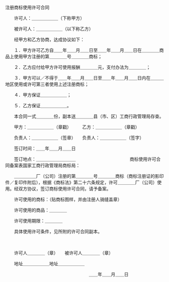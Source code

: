 



注册商标使用许可合同



 

　　许可人：＿＿＿＿＿＿（下称甲方）

　　被许可人：＿＿＿＿＿＿（以下称乙方）

　　经甲方和乙方协商，达成协议如下：

　　１．甲方许可乙方自＿＿年＿＿月＿＿日至＿＿年＿＿月＿＿日在＿＿＿＿商品上使用甲方注册的第＿＿＿＿号＿＿＿＿商标；

　　２．乙方应付给甲方许可使用报酬＿＿＿＿元，支付办法为＿＿＿＿；

　　３．甲方可以／不得于＿＿年＿＿月＿＿日至＿＿年＿＿月＿＿日内在＿＿＿地区使用或许可第三者使用上述注册商标；

　　４．甲方保证＿＿＿＿＿＿；

　　５．乙方保证＿＿＿＿＿＿。

　　本合同一式＿＿＿＿份，副本送＿＿＿＿县（市、区）工商行政管理局存查。

　　甲方：＿＿＿＿＿＿（章戳）　　　乙方：＿＿＿＿＿＿（章戳）

　　负责人：＿＿＿＿＿＿（签章）　　负责人：＿＿＿＿＿＿（签字）

　　签订时间：＿＿年＿＿月＿＿日

　　签订地点：＿＿＿＿＿＿＿＿＿　　　　　　　　　　　　 商标使用许可合同备案表国家工商行政管理局商标局：

　　＿＿＿＿＿厂（公司）注册的第＿＿＿＿号＿＿＿＿商标（商标注册证的影印件／复印件附后），根据《商标法》第二十六条规定，许可＿＿＿＿厂（公司）使用。经双方协议，签订商标使用许可合同，请予备案。

　　许可使用的商标：（贴商标图样，并由注册人骑缝盖章）

　　许可使用的商品：＿＿＿＿

　　许可使用期限：＿＿＿＿

　　具体使用许可条件，见所附的许可合同副本。

　　

　　许可人＿＿＿＿（章）　　被许可人＿＿＿＿（章）

　　地址＿＿＿＿＿＿地址＿＿＿＿＿＿

　　　　　　　　　　　　　　　　　　　＿＿年＿＿月＿＿日